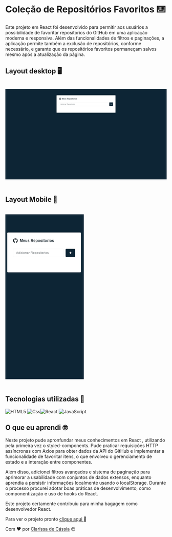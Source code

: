 # Coleção de Repositórios Favoritos ⌨️

Este projeto em React foi desenvolvido para permitir aos usuários a possibilidade de favoritar repositórios do GitHub em uma aplicação moderna e responsiva. Além das funcionalidades de filtros e paginações, a aplicação permite também a exclusão de repositórios, conforme necessário, e garante que os repositórios favoritos permaneçam salvos mesmo após a atualização da página.

## Layout desktop 🖥️   
<br>

 <img src="src/assets/gif-desktop.gif" alt="gif tela desktop">
<br>
<br>

## Layout Mobile 📱    

<br>

 <img src="src/assets/gif-mobile.gif" alt="gif tela desmobile">
<br>
<br>

## Tecnologias utilizadas 🛜


![HTML5](https://img.shields.io/badge/html5-%23E34F26.svg?style=for-the-badge&logo=html5&logoColor=white) ![Css](https://img.shields.io/badge/css-1572B6.svg?style=for-the-badge&logo=css3&logoColor=white)![React](https://img.shields.io/badge/React-20232A?style=for-the-badge&logo=react&logoColor=61DAFB) ![JavaScript](https://img.shields.io/badge/JavaScript-F7DF1E?style=for-the-badge&logo=javascript&logoColor=black)

## O que eu aprendi 🤓
Neste projeto pude apronfundar meus conhecimentos em React , utilizando pela primeira vez o styled-components. Pude praticar requisições HTTP assíncronas com Axios para obter dados da API do GitHub e implementar a funcionalidade de favoritar itens, o que envolveu o gerenciamento de estado e a interação entre componentes. 

Além disso, adicionei filtros avançados e sistema de paginação para aprimorar a usabilidade com conjuntos de dados extensos, enquanto aprendia a persistir informações localmente usando o localStorage. Durante o processo procurei adotar  boas práticas de desenvolvimento, como componentização e uso de hooks do React.

Este projeto certamente contribuiu para minha bagagem como desenvolvedor React.

Para ver o projeto pronto [clique aqui ](https://clari-cassia-projetcs-colecao-de-repositorios.vercel.app/)
🚀

Com ❤️ por [Clarissa de Cássia](https://www.linkedin.com/in/clarissa-cassia-dev-front-end/) 😊
